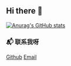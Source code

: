 ## Hi there 👋
[![Anurag's GitHub stats](https://github-readme-stats.vercel.app/api?username=hoithauri)](https://github.com/anuraghazra/github-readme-stats)

### 📬 联系我呀
[Github](https://github.com/hoithauri)
[Email](mailto:mail@hoithau.eu.org)
